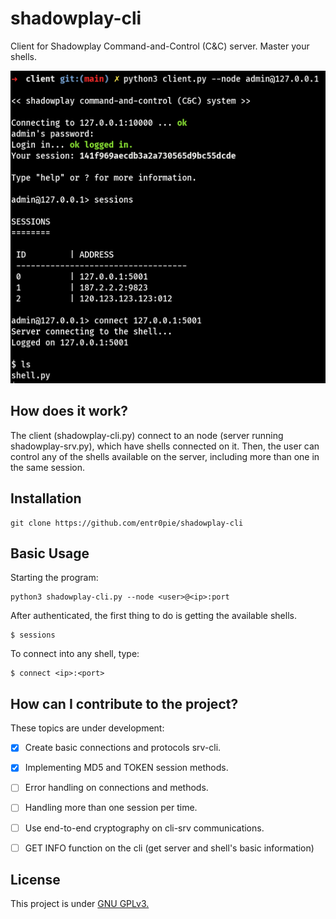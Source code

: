 # shadowplay-cli
Client for Shadowplay Command-and-Control (C&amp;C) server. Master your shells. 

<img src="images/shadowplay-cli.png">

## How does it work? 
The client (shadowplay-cli.py) connect to an node (server running shadowplay-srv.py), which have shells connected on it. Then, the user can control any of the shells available on the server, including more than one in the same session.

## Installation

```
git clone https://github.com/entr0pie/shadowplay-cli
```

## Basic Usage

Starting the program:

```
python3 shadowplay-cli.py --node <user>@<ip>:port
```

After authenticated, the first thing to do is getting the available shells.

```
$ sessions
```

To connect into any shell, type:

```
$ connect <ip>:<port>
```

## How can I contribute to the project? 

These topics are under development: 

- [X] Create basic connections and protocols srv-cli.
- [X] Implementing MD5 and TOKEN session methods.
- [ ] Error handling on connections and methods. 

- [ ] Handling more than one session per time.
- [ ] Use end-to-end cryptography on cli-srv communications.
- [ ] GET INFO function on the cli (get server and shell's basic information)

## License
This project is under [GNU GPLv3.](LICENSE)